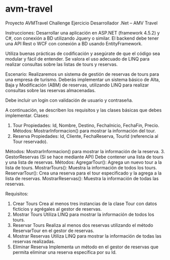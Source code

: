 # avm-travel
Proyecto AVMTravel Challenge
Ejercicio Desarrollador .Net – AMV Travel

Instrucciones:
Desarrollar una aplicación en ASP.NET (framework 4.5.2) y C#, con conexión a BD
utilizando Jquery o similar. El backend debe tener una API Rest o WCF con conexión a
BD usando EntityFramework.

Utiliza buenas prácticas de codificación y asegúrate de que el código sea modular y fácil
de entender. Se valora el uso adecuado de LINQ para realizar consultas sobre las listas
de tours y reservas.

Escenario:
Realizaremos un sistema de gestión de reservas de tours para una empresa de turismo.
Deberás implementar un sistema básico de Alta, Baja y Modificación (ABM) de reservas,
utilizando LINQ para realizar consultas sobre las reservas almacenadas.

Debe incluir un login con validación de usuario y contraseña.

A continuación, se describen los requisitos y las clases básicas que debes implementar.
Clases:
1. Tour
Propiedades: Id, Nombre, Destino, FechaInicio, FechaFin, Precio.
Métodos: MostrarInformacion() para mostrar la información del tour.
2. Reserva
Propiedades: Id, Cliente, FechaReserva, TourId (referencia al Tour reservado).

Métodos: MostrarInformacion() para mostrar la información de la reserva.
3. GestorReservas (Si se hace mediante API)
Debe contener una lista de tours y una lista de reservas.
Métodos:
AgregarTour(): Agrega un nuevo tour a la lista de tours.
MostrarTours(): Muestra la información de todos los tours.
ReservarTour(): Crea una reserva para el tour especificado y la agrega a la lista
de reservas.
MostrarReservas(): Muestra la información de todas las reservas.

Requisitos:
1. Crear Tours
Crea al menos tres instancias de la clase Tour con datos ficticios y agrégales al
gestor de reservas.
2. Mostrar Tours
Utiliza LINQ para mostrar la información de todos los tours.
3. Reservar Tours
Realiza al menos dos reservas utilizando el método ReservarTour en el gestor de
reservas.
4. Mostrar Reservas
Utiliza LINQ para mostrar la información de todas las reservas realizadas.
5. Eliminar Reserva
Implementa un método en el gestor de reservas que permita eliminar una
reserva específica por su Id.
